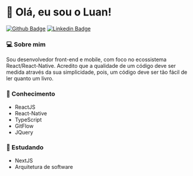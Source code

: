 # :wave: Olá, eu sou o Luan! 	

[![Github Badge](https://img.shields.io/badge/-Github-000?style=flat-square&logo=Github&logoColor=white&link=https://github.com/luanfv)](https://github.com/luanfv)
[![Linkedin Badge](https://img.shields.io/badge/-LinkedIn-blue?style=flat-square&logo=Linkedin&logoColor=white&link=https://www.linkedin.com/in/luanfv/)](https://www.linkedin.com/in/luanfv/)

### :computer: Sobre mim
Sou desenvolvedor front-end e mobile, com foco no ecossistema React/React-Native.
Acredito que a qualidade de um código deve ser medida através da sua simplicidade, pois, um código deve ser tão fácil de ler quanto um livro.


### :brain: Conhecimento
- ReactJS
- React-Native
- TypeScript
- GitFlow
- JQuery

### :bookmark_tabs: Estudando
- NextJS
- Arquitetura de software
